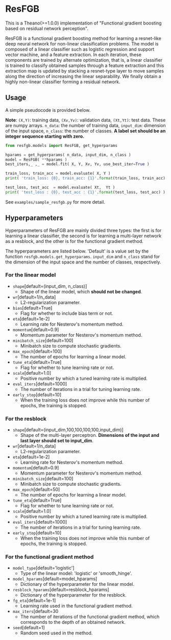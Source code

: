 # ResFGB
This is a Theano(>=1.0.0) implementation of "Functional gradient boosting based on residual network perception".

ResFGB is a functional gradient boosting method for learning a resnet-like deep neural network for non-linear classification problems. The model is composed of a linear classifier such as logistic regression and support vector machine, and a feature extraction.
In each iteration, these components are trained by alternate optimization, that is, a linear classifier is trained to classify obtained samples through a feature extraction and this extraction map is updated by stacking a resnet-type layer to move samples along the direction of increasing the linear separability. We finally obtain a highly non-linear classifier forming a residual network.

## Usage
A simple pseudocode is provided below.

__Note__: `(X,Y)`: training data, `(Xv,Yv)`: validation data, `(Xt,Yt)`: test data.
These are numpy arrays.
`n_data`: the number of training data, `input_dim`: dimension of the input space, `n_class`: the number of classes.
__A label set should be an integer sequence starting with zero.__

```python
from resfgb.models import ResFGB, get_hyperparams

hparams = get_hyperparams( n_data, input_dim, n_class )
model = ResFGB( **hparams )
best_iters,_ ,_ = model.fit( X, Y, Xv, Yv, use_best_iter=True )

train_loss, train_acc = model.evaluate( X, Y )
print( 'train_loss: {0}, train_acc: {1}'.format(train_loss, train_acc) )

test_loss, test_acc  = model.evaluate( Xt,  Yt )
print( 'test_loss : {0}, test_acc : {1}'.format(test_loss, test_acc) )
```

See `examples/sample_resfgb.py` for more detail.

## Hyperparameters
Hyperparameters of ResFGB are mainly divided three types: the first is for learning a linear classifier, the second is for learning a multi-layer network as a resblock, and the other is for the functional gradient method.

The hyperparameters are listed below.
'Default' is a value set by the function `resfgb.models.get_hyperparams`.
`input_dim` and `n_class` stand for the dimension of the input space and the number of classes, respectively.

### For the linear model
- `shape`[default=(input\_dim, n\_class)]
	- Shape of the linear model, which __should not be changed__.
- `wr`[default=1/n_data]
	- L2-regularization parameter.
- `bias`[default=True]
	- Flag for whether to include bias term or not.
- `eta`[default=1e-2]
	- Learning rate for Nesterov's momentum method.
- `momentum`[default=0.9]
	- Momentum parameter for Nesterov's momentum method.
- `minibatch_size`[default=100]
	- Minibatch size to compute stochastic gradients.
- `max_epoch`[default=100]
	- The number of epochs for learning a linear model.
- `tune_eta`[default=True]
	- Flag for whether to tune learning rate or not.
- `scale`[default=1.0] 
	- Positive number by which a tuned learning rate is multiplied.
- `eval_iters`[default=1000]
	- The number of iterations in a trial for tuning learning rate.
- `early_stop`[default=10]
	- When the training loss does not improve while this number of epochs, the training is stopped. 

### For the resblock
- `shape`[default=(input_dim,100,100,100,100,input_dim)]
	- Shape of the multi-layer perceptron. __Dimensions of the input and last layer should set to input_dim__.
- `wr`[default=1/n_data]
	- L2-regularization parameter.
- `eta`[default=1e-2]
	- Learning rate for Nesterov's momentum method.
- `momentum`[default=0.9] 
	- Momentum parameter for Nesterov's momentum method.
- `minibatch_size`[default=100]
	- Minibatch size to compute stochastic gradients.
- `max_epoch`[default=50]
	- The number of epochs for learning a linear model.
- `tune_eta`[default=True]
	- Flag for whether to tune learning rate or not.
- `scale`[default=1.0]
	- Positive number by which a tuned learning rate is multiplied.
- `eval_iters`[default=1000]
	- The number of iterations in a trial for tuning learning rate.
- `early_stop`[default=10]
	- When the training loss does not improve while this number of epochs, the training is stopped. 

### For the functional gradient method
- `model_type`[default='logistic']
	- Type of the linear model: 'logistic' or 'smooth_hinge'.
- `model_hparams`[default=model_hparams] 
	- Dictionary of the hyperparameter for the linear model.
- `resblock_hparams`[default=resblock_hparams] 
	- Dictionary of the hyperparameter for the resblock.
- `fg_eta`[default=1e-1]
	- Learning rate used in the functional gradient method.
- `max_iters`[default=30
	- The number of iterations of the functional gradient method, which corresponds to the depth of an obtained network. 
- `seed`[default=1]
   - Random seed used in the method.

